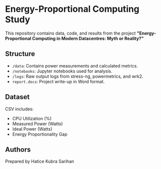 # Energy-Proportional Computing Study

This repository contains data, code, and results from the project **"Energy-Proportional Computing in Modern Datacentres: Myth or Reality?"**

## Structure

- `/data`: Contains power measurements and calculated metrics.
- `/notebooks`: Jupyter notebooks used for analysis.
- `/logs`: Raw output logs from stress-ng, powermetrics, and wrk2.
- `report.docx`: Project write-up in Word format.

## Dataset

CSV includes:
- CPU Utilization (%)
- Measured Power (Watts)
- Ideal Power (Watts)
- Energy Proportionality Gap

## Authors

Prepared by Hatice Kubra Sarihan
